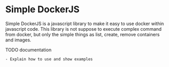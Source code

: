 # Simple DockerJS

Simple DockerJS is a javascript library to make it easy to use docker within javascript code. This library is not suppose to execute complex command from docker, but only the simple things as list, create, remove containers and images.


TODO documentation

    - Explain how to use and show examples